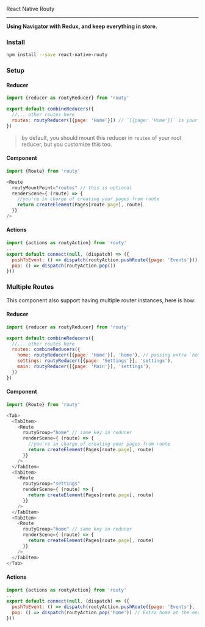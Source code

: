 React Native Routy

--------



**Using Navigator with Redux, and keep everything in store.**



### Install



```bash
npm install --save react-native-routy
```



### Setup



#### Reducer

```javascript
import {reducer as routyReducer} from 'routy'

export default combineReducers({
  //... other routes here
  routes: routyReducer([{page: 'Home'}]) // `[{page: 'Home'}]` is your initial route
})

```

> by default, you should mount this reducer in `routes` of your root reducer, but you customize this too.


#### Component

```javascript
import {Route} from 'routy'

<Route
  routyMountPoint="routes" // this is optional
  renderScene={ (route) => {
    //you're in charge of creating your pages from route
    return createElement(Pages[route.page], route)
  }}
/>
```

#### Actions

```javascript
import {actions as routyAction} from 'routy'
...
export default connect(null, (dispatch) => ({
  pushToEvent: () => dispatch(routyAction.pushRoute({page: 'Events'})),
  pop: () => dispatch(routyAction.pop())
}))
```



### Multiple Routes

This component also support having multiple router instances, here is how:

#### Reducer

```javascript
import {reducer as routyReducer} from 'routy'

export default combineReducers({
  //... other routes here
  routes: combineReducers({
    home: routyReducer([{page: 'Home'}], 'home'), // passing extra `home` at the end for id, should be the same as the key for this reducer.
    settings: routyReducer([{page: 'Settings'}], 'settings'),
    main: routyReducer([{page: 'Main'}], 'settings'),
  })
})
```

#### Component

```javascript
import {Route} from 'routy'

<Tab>
  <TabItem>
  	<Route
  	  routyGroup="home" // same key in reducer
  	  renderScene={ (route) => {
        //you're in charge of creating your pages from route
  	    return createElement(Pages[route.page], route) 
  	  }}
  	/>
  </TabItem>
  <TabItem>
  	<Route
  	  routyGroup="settings"
  	  renderScene={ (route) => {
  	    return createElement(Pages[route.page], route)
  	  }}
  	/>
  </TabItem>
  <TabItem>
  	<Route
  	  routyGroup="home" // same key in reducer
  	  renderScene={ (route) => {
  	    return createElement(Pages[route.page], route)
  	  }}
  	/>
  </TabItem>
</Tab>
```

#### Actions

```javascript
import {actions as routyAction} from 'routy'
...
export default connect(null, (dispatch) => ({
  pushToEvent: () => dispatch(routyAction.pushRoute({page: 'Events'}, 'home')),
  pop: () => dispatch(routyAction.pop('home')) // Extra home at the end, I know this is not sexy. Fill free to create issues or PRs if have a better idea.
}))
```




